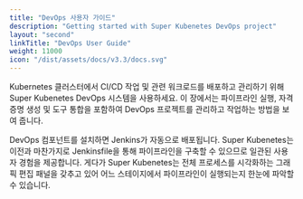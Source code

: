 ```yaml
---
title: "DevOps 사용자 가이드"
description: "Getting started with Super Kubenetes DevOps project"
layout: "second"
linkTitle: "DevOps User Guide"
weight: 11000
icon: "/dist/assets/docs/v3.3/docs.svg"
---
```


Kubernetes 클러스터에서 CI/CD 작업 및 관련 워크로드를 배포하고 관리하기 위해 Super Kubenetes DevOps 시스템을 사용하세요. 이 장에서는 파이프라인 실행, 자격 증명 생성 및 도구 통합을 포함하여 DevOps 프로젝트를 관리하고 작업하는 방법을 보여 줍니다.

DevOps 컴포넌트를 설치하면 Jenkins가 자동으로 배포됩니다. Super Kubenetes는 이전과 마찬가지로 Jenkinsfile을 통해 파이프라인을 구축할 수 있으므로 일관된 사용자 경험을 제공합니다. 게다가 Super Kubenetes는 전체 프로세스를 시각화하는 그래픽 편집 패널을 갖추고 있어 어느 스테이지에서 파이프라인이 실행되는지 한눈에 파악할 수 있습니다.
